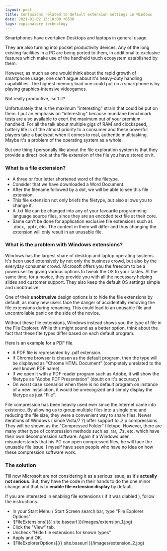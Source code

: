 ```yaml
---
layout: post
title: Confusions related to default extension Settings in Windows
date: 2021-01-02 13:10:00 +0530
tags: explanatory technology
---
```


Smartphones have overtaken Desktops and laptops in general usage.  

They are also turning into pocket productivity devices. Any of the long existing facilities in a PC are being ported to them, in additional to exclusive features which make use of the handheld touch ecosystem established by them.  
<!--more-->
However, as much as one would think about the rapid growth of smartphone usage, one can't argue about
it's heavy-duty handling capabilities. The highest memory load one could put on a smartphone is by playing graphics-intensive videogames.  

Not really productive, isn't it?  

Unfortunately that is the maximum "interesting" strain that could be put on them. I put an emphasis on "interesting" because mundane benchmark tests are also available to exert the maximum out of your premium handheld. For all the talk about multiple gigs of RAM and clockspeed, battery life is of the atmost priority to a consumer and these powerful players take a backseat when it comes to real, authentic multitasking. Maybe it's a problem of the operating system as a whole.  

But one thing I personally like about the file exploration system is that they provide a direct look at the file extension of the file you have stored on it.  

### What is a file extension?

- A three or four letter shortened word of the filetype.
- Consider that we have downloaded a Word Document.
- After the filename followed by a dot, we will be able to see this file extension.
- This file extension not only briefs the filetype, but also allows you to change it.
- A .txt file can be changed into any of your favourite programming language source files, since they are an encoded text file at their core.
- Same can't be done for application exclusive file extensions such as .docx, .pptx, etc. The content in them will differ and thus changing the extension will only result in an unusable file.  

### What is the problem with Windows extensions?

Windows has the largest share of desktop and laptop operating systems. It's been used extensively by not only the business crowd, but also by the everyday consumer crowd. Microsoft offers you the freedom to be a poweruser by giving various options to tweak the OS to your tastes. At the same time, for a novice, they provide you with all the necessary helping slides and customer support. They also keep the default OS settings simple and unobtrusive.  

One of their **unobtrusive** design options is to hide the file extensions by default, as many new users face the danger of accidentally removing the file extensions during renaming. This could lead to an unusable file and uncontrollable panic on the side of the novice.  

Without these file extensions, Windows instead shows you the type of file in the File Explorer. While this might sound as a better option, think about the fact that these fite types differ based on each default program.  

Here is an example for a PDF file.  
- A PDF file is represented by .pdf extension.
- If Chrome browser is chosen as the default program, then the type will be displayed as "Chrome HTML Document" (completely unrelated to the well known PDF name).
- If we open it with a PDF reader program such as Adobe, it will show the filetype as "Adobe PDF Presentation" (doubt on it's accuracy)
- On worst case scenarios when there is no default program on instance of a new installation, it would be unrecogized and simply display the
filetype as just "File".  

File compression has been heavily used ever since the Internet came into existence. By allowing us to group multiple files into a single one and reducing the file size, they were a convenient way to share files. Newer iterations of Windows ( since Vista/7 ?) offer support to .zip compressions. They will be shown as the "Compressed Folder" filetype. However, there are many other type of compression methods such as .rar, 
.7z, etc. which have their own decompression software. Again if a Windows user misunderstands that his PC can open compressed files, he will face the unusable file issue. I myself have seen people who have no idea on how these compression software work.  

### The solution
Till now Microsoft are not considering it as a serious issue, as it's **actually not serious**. But, they have the code in their hands to do the one minor change and that is to **enable file extension display** by default.  

If you are interested in enabling file extensions ( if it was diabled ), follow the instructions.  

- In your Start Menu / Start Screen search bar, type "File Explorer Options"  
- ![FileExtensions]({{ site.baseurl }}/images/extension_1.jpg)
- Click the "View" tab.
- Uncheck "Hide file extensions for known types"
- Apply and OK.  
- ![FileExplorerOptions]({{ site.baseurl }}/images/extension_2.jpg)

